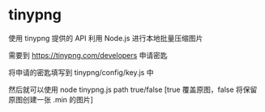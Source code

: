 # tinypng
使用 tinypng 提供的 API 利用 Node.js 进行本地批量压缩图片

需要到 https://tinypng.com/developers 申请密匙

将申请的密匙填写到 tinypng/config/key.js 中

然后就可以使用 node tinypng.js path true/false [true 覆盖原图，false 将保留原图创建一张 .min 的图片]
